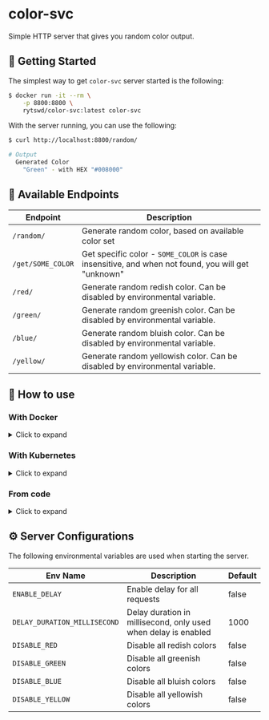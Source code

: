 # color-svc

Simple HTTP server that gives you random color output.

## 🚀 Getting Started

The simplest way to get `color-svc` server started is the following:

```bash
$ docker run -it --rm \
    -p 8800:8800 \
    rytswd/color-svc:latest color-svc
```

With the server running, you can use the following:

```bash
$ curl http://localhost:8800/random/

# Output
  Generated Color
    "Green" - with HEX "#008000"
```

## 🧪 Available Endpoints

| Endpoint          | Description                                                                                       |
| ----------------- | ------------------------------------------------------------------------------------------------- |
| `/random/`        | Generate random color, based on available color set                                               |
| `/get/SOME_COLOR` | Get specific color - `SOME_COLOR` is case insensitive, and when not found, you will get "unknown" |
| `/red/`           | Generate random redish color. Can be disabled by environmental variable.                          |
| `/green/`         | Generate random greenish color. Can be disabled by environmental variable.                        |
| `/blue/`          | Generate random bluish color. Can be disabled by environmental variable.                          |
| `/yellow/`        | Generate random yellowish color. Can be disabled by environmental variable.                       |

## 🏁 How to use

### With Docker

<details>

<summary>Click to expand</summary>

The simplest way to get started is the following:

```bash
$ docker run -it --rm \
    -p 8800:8800 \
    rytswd/color-svc:latest color-svc
```

You can adjust the behaviour with providing environmental variables. For example, the below command will only provide bluish colors.

```bash
$ docker run -it --rm \
    -p 8800:8800 \
    -e DISABLE_RED=true \
    -e DISABLE_GREEN=true \
    -e DISABLE_YELLOW=true \
    rytswd/color-svc:latest color-svc
```

</details>

### With Kubernetes

<details>

<summary>Click to expand</summary>

This repository contains example Kubernetes Service + Deployment YAMLs in [/k8s](k8s) directory.

You can use them as is, or adjust it as you like. There are some environmental variables that can adjust the server behaviours.

Example:

```bash
$ kubectl apply \
    -f https://raw.githubusercontent.com/rytswd/color-svc/main/k8s/account.yaml \
    -f https://raw.githubusercontent.com/rytswd/color-svc/main/k8s/color-svc-default.yaml
```

[k8s]: https://github.com/rytswd/color-svc/tree/main/k8s/

</details>

### From code

<details>

<summary>Click to expand</summary>

Simply run with `go run cmd/server/main.go`. You can provide environmental variables to adjust some behaviours.

</details>

## ⚙️ Server Configurations

The following environmental variables are used when starting the server.

| Env Name                     | Description                                                    | Default |
| ---------------------------- | -------------------------------------------------------------- | ------- |
| `ENABLE_DELAY`               | Enable delay for all requests                                  | false   |
| `DELAY_DURATION_MILLISECOND` | Delay duration in millisecond, only used when delay is enabled | 1000    |
| `DISABLE_RED`                | Disable all redish colors                                      | false   |
| `DISABLE_GREEN`              | Disable all greenish colors                                    | false   |
| `DISABLE_BLUE`               | Disable all bluish colors                                      | false   |
| `DISABLE_YELLOW`             | Disable all yellowish colors                                   | false   |
